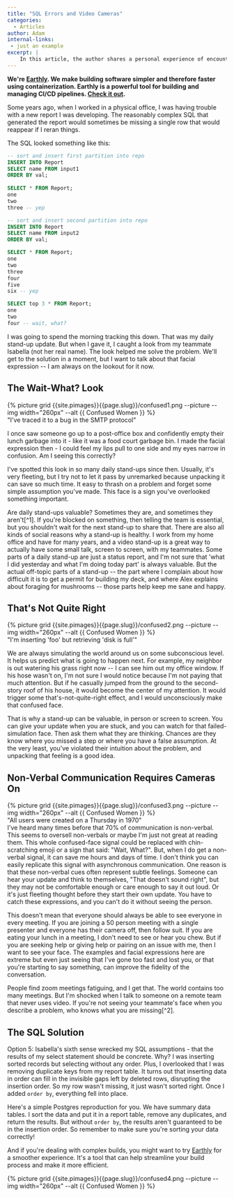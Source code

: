 ```yaml
---
title: "SQL Errors and Video Cameras"
categories:
  - Articles
author: Adam
internal-links:
 - just an example
excerpt: |
    In this article, the author shares a personal experience of encountering a SQL error and how a non-verbal cue from a teammate helped them solve the problem. They discuss the value of non-verbal communication in remote work and the importance of using video cameras during meetings. The article also provides a solution to the SQL issue and highlights the significance of using an "order by" statement.
---
```

**We're [Earthly](https://earthly.dev/). We make building software simpler and therefore faster using containerization. Earthly is a powerful tool for building and managing CI/CD pipelines. [Check it out](/).**

<div class="narrow-code">

Some years ago, when I worked in a physical office, I was having trouble with a new report I was developing. The reasonably complex SQL that generated the report would sometimes be missing a single row that would reappear if I reran things.

The SQL looked something like this:

``` sql
-- sort and insert first partition into repo
INSERT INTO Report
SELECT name FROM input1 
ORDER BY val;
 
SELECT * FROM Report;
one
two
three -- yep

-- sort and insert second partition into repo
INSERT INTO Report
SELECT name FROM input2 
ORDER BY val;

SELECT * FROM Report;
one
two
three
four 
five 
six -- yep

SELECT top 3 * FROM Report;
one
two
four -- wait, what?

```

I was going to spend the morning tracking this down. That was my daily stand-up update. But when I gave it, I caught a look from my teammate Isabella (not her real name). The look helped me solve the problem. We'll get to the solution in a moment, but I want to talk about that facial expression -- I am always on the lookout for it now.

## The Wait-What? Look

<div class="align-right">
 {% picture grid {{site.pimages}}{{page.slug}}/confused1.png --picture --img width="260px" --alt {{ Confused Women }} %}
<figcaption>"I've traced it to a bug in the SMTP protocol"</figcaption>
</div>

I once saw someone go up to a post-office box and confidently empty their lunch garbage into it - like it was a food court garbage bin. I made the facial expression then - I could feel my lips pull to one side and my eyes narrow in confusion. Am I seeing this correctly?

I've spotted this look in so many daily stand-ups since then. Usually, it's very fleeting, but I try not to let it pass by unremarked because unpacking it can save so much time. It easy to thrash on a problem and forget some simple assumption you've made. This face is a sign you've overlooked something important.

Are daily stand-ups valuable? Sometimes they are, and sometimes they aren't[^1]. If you're blocked on something, then telling the team is essential, but you shouldn't wait for the next stand-up to share that. There are also all kinds of social reasons why a stand-up is healthy. I work from my home office and have for many years, and a video stand-up is a great way to actually have some small talk, screen to screen, with my teammates. Some parts of a daily stand-up are just a status report, and I'm not sure that 'what I did yesterday and what I'm doing today part' is always valuable. But the actual off-topic parts of a stand-up -- the part where I complain about how difficult it is to get a permit for building my deck, and where Alex explains about foraging for mushrooms -- those parts help keep me sane and happy.

## That's Not Quite Right

<div class="align-left">
 {% picture grid {{site.pimages}}{{page.slug}}/confused2.png --picture --img width="260px" --alt {{ Confused Women }} %}
<figcaption>"I'm inserting 'foo' but retrieving 'disk is full'"</figcaption>
</div>

We are always simulating the world around us on some subconscious level. It helps us predict what is going to happen next. For example, my neighbor is out watering his grass right now -- I can see him out my office window. If his hose wasn't on, I'm not sure I would notice because I'm not paying that much attention. But if he casually jumped from the ground to the second-story roof of his house, it would become the center of my attention. It would trigger some that's-not-quite-right effect, and I would unconsciously make that confused face.

That is why a stand-up can be valuable, in person or screen to screen. You can give your update when you are stuck, and you can watch for that failed-simulation face. Then ask them what they are thinking. Chances are they know where you missed a step or where you have a false assumption. At the very least, you've violated their intuition about the problem, and unpacking that feeling is a good idea.

## Non-Verbal Communication Requires Cameras On

<div class="align-right">
 {% picture grid {{site.pimages}}{{page.slug}}/confused3.png --picture --img width="260px" --alt {{ Confused Women }} %}
<figcaption>"All users were created on a Thursday in 1970"</figcaption>
</div>
I've heard many times before that 70% of communication is non-verbal. This seems to oversell non-verbals or maybe I'm just not great at reading them. This whole confused-face signal could be replaced with chin-scratching emoji or a sign that said: "Wait, What?". But, when I do get a non-verbal signal, it can save me hours and days of time. I don't think you can easily replicate this signal with asynchronous communication. One reason is that these non-verbal cues often represent subtle feelings. Someone can hear your update and think to themselves, "That doesn't sound right", but they may not be comfortable enough or care enough to say it out loud. Or it's just fleeting thought before they start their own update. You have to catch these expressions, and you can't do it without seeing the person.

This doesn't mean that everyone should always be able to see everyone in every meeting. If you are joining a 50 person meeting with a single presenter and everyone has their camera off, then follow suit. If you are eating your lunch in a meeting, I don't need to see or hear you chew. But if you are seeking help or giving help or pairing on an issue with me, then I want to see your face. The examples and facial expressions here are extreme but even just seeing that I've gone too fast and lost you, or that you're starting to say something, can improve the fidelity of the conversation.

People find zoom meetings fatiguing, and I get that. The world contains too many meetings. But I'm shocked when I talk to someone on a remote team that never uses video. If you're not seeing your teammate's face when you describe a problem, who knows what you are missing[^2].

## The SQL Solution
<!--sgpt-->
Option 5: Isabella's sixth sense wrecked my SQL assumptions - that the results of my select statement should be concrete. Why? I was inserting sorted records but selecting without any order. Plus, I overlooked that I was removing duplicate keys from my report table. It turns out that inserting data in order can fill in the invisible gaps left by deleted rows, disrupting the insertion order. So my row wasn't missing, it just wasn't sorted right. Once I added `order by`, everything fell into place. 

Here's a simple Postgres reproduction for you. We have summary data tables. I sort the data and put it in a report table, remove any duplicates, and return the results. But without `order by`, the results aren't guaranteed to be in the insertion order. So remember to make sure you're sorting your data correctly! 

And if you're dealing with complex builds, you might want to try [Earthly](https://www.earthly.dev/) for a smoother experience. It's a tool that can help streamline your build process and make it more efficient.

 {% picture grid {{site.pimages}}{{page.slug}}/confused4.png --picture --img width="260px" --alt {{ Confused Women }} %}